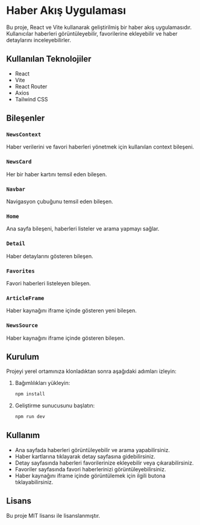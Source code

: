 # Haber Akış Uygulaması

Bu proje, React ve Vite kullanarak geliştirilmiş bir haber akış uygulamasıdır. Kullanıcılar haberleri görüntüleyebilir, favorilerine ekleyebilir ve haber detaylarını inceleyebilirler.

## Kullanılan Teknolojiler

- React
- Vite
- React Router
- Axios
- Tailwind CSS

## Bileşenler

### `NewsContext`

Haber verilerini ve favori haberleri yönetmek için kullanılan context bileşeni.

### `NewsCard`

Her bir haber kartını temsil eden bileşen.

### `Navbar`

Navigasyon çubuğunu temsil eden bileşen.

### `Home`

Ana sayfa bileşeni, haberleri listeler ve arama yapmayı sağlar.

### `Detail`

Haber detaylarını gösteren bileşen.

### `Favorites`

Favori haberleri listeleyen bileşen.

### `ArticleFrame`

Haber kaynağını iframe içinde gösteren yeni bileşen.

### `NewsSource`

Haber kaynağını iframe içinde gösteren bileşen.

## Kurulum

Projeyi yerel ortamınıza klonladıktan sonra aşağıdaki adımları izleyin:

1. Bağımlılıkları yükleyin:

   ```bash
   npm install
   ```

2. Geliştirme sunucusunu başlatın:
   ```bash
   npm run dev
   ```

## Kullanım

- Ana sayfada haberleri görüntüleyebilir ve arama yapabilirsiniz.
- Haber kartlarına tıklayarak detay sayfasına gidebilirsiniz.
- Detay sayfasında haberleri favorilerinize ekleyebilir veya çıkarabilirsiniz.
- Favoriler sayfasında favori haberlerinizi görüntüleyebilirsiniz.
- Haber kaynağını iframe içinde görüntülemek için ilgili butona tıklayabilirsiniz.

## Lisans

Bu proje MIT lisansı ile lisanslanmıştır.

